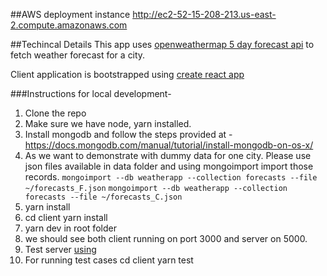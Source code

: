 ##AWS deployment instance
http://ec2-52-15-208-213.us-east-2.compute.amazonaws.com

##Techincal Details
This app uses [openweathermap 5 day forecast api](https://openweathermap.org/forecast5) to fetch weather forecast for a city.

Client application is bootstrapped using [create react app](https://facebook.github.io/create-react-app/docs/getting-started)

###Instructions for local development-
1. Clone the repo
2. Make sure we have node, yarn installed.
3. Install mongodb and follow the steps provided at - https://docs.mongodb.com/manual/tutorial/install-mongodb-on-os-x/
4. As we want to demonstrate with dummy data for one city. Please use json files available in data folder and using mongoimport import those records.
    `mongoimport --db weatherapp --collection forecasts --file ~/forecasts_F.json`
    `mongoimport --db weatherapp --collection forecasts --file ~/forecasts_C.json`
5. yarn install
6. cd client yarn install
7. yarn dev in root folder
8. we should see both client running on port 3000 and server on 5000.
9. Test server [using](http://localhost:5000/forecasts/Mountain%20View.metric)
10. For running test cases cd client yarn test



